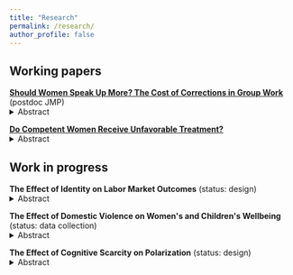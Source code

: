 ```yaml
---
title: "Research"
permalink: /research/
author_profile: false
---
```


## Working papers

<ul style="list-style-type:none; padding-left:0">
  <li>
    <strong><a href="/files/Correction.pdf" target="_blank">Should Women Speak Up More? The Cost of Corrections in Group Work</a></strong> (postdoc JMP)
    <details> 
      <summary>Abstract</summary>
      Women speak up less often than equally knowledgeable men in a group, which reduces women's visibility in a group and group efficiency. However, speaking up corrects others who have a different opinion, and women's corrections may receive backlash. Should women speak up more often to close the labor market gender gap? This paper studies women's cost of correcting male group members and its consequence to group efficiency in a setting where the quality of corrections is only partially observable, as in most group work. I design a quasi-laboratory experiment where participants first perform a joint task seven times, each time with a different participant. After performing a joint task, they state whether they would like to be paired again with each of them. Then, they play a final, payoff-relevant, round of the task with one of the participants they have previously selected. After controlling for paired participants' contribution to the joint task and showing that statistical discrimination against women is unlikely to be present, I find that participants are significantly less likely to select a paired participant who has corrected their action, regardless of the paired participant's gender. Moreover, male participants react more negatively to a correction that fixes their mistake due to their overconfidence. These findings suggest that corrections do not necessarily increase group efficiency due to behavioral bias, it may not be necessarily optimal for women to speak up more, and that men may be speaking up too much.
    </details>
  </li>
 </ul>
 
 <ul style="list-style-type:none; padding-left:0">
  <li>
    <strong><a href="/files/CareerProgression.pdf" target="_blank">Do Competent Women Receive Unfavorable Treatment?</a></strong>
    <details>
      <summary>Abstract</summary>
      Do competent women receive unfavorable treatment than equally competent men? While literature finds that competent women are perceived as less likable, its direct effect on women's career is not well investigated. I study this question in a laboratory experiment where unfavorable treatment has material consequences. I find that neither men nor women treat competent women less favorably; if anything, both men and women treat competent women slightly more favorably than equally competent men. The findings provide a piece of evidence that competent women may not necessarily receive unfavorable treatment, which may shed new light on hiring and promotion practices in labor markets.
    </details>
  </li>
</ul>


## Work in progress

<ul style="list-style-type:none; padding-left:0">
  <li>
    <strong>The Effect of Identity on Labor Market Outcomes</strong> (status: design)
    <details> 
      <summary>Abstract</summary>
     Many immigrants from developing countries stay in low-income. Their origin country's status in the world is weak and they are typically non-white, and thus they must have a negative identity about their cultural and ethnic background. It would help them a lot if we can improve their lives with a simple low cost intervention. This project examines the causal effect of affirming immigrants' cultural and ethnic identity on labor market outcomes using a role model intervention. Partnering with an NGO supporting immigrants' assimilation, I conduct a series of job seminars for newly-arrived immigrants with two treatment arms: the seminar guest is an immigrant with the same cultural and ethnic origin (T1) and the seminar guest is an immigrant with different cultural and ethnic origin (T2). T1 has both the information and affirmation effect while T2 only has the information effect, and thus I can isolate the affirmation effect by comparing T1 and T2. I use the types of jobs they have applied for and accepted as measures of labor market outcomes. I also confirm that the mechanism is identity affirmation by eliciting their bias against their own cultural and ethnic background using Implicit Association Test.
    </details>
  </li>
 </ul>

<ul style="list-style-type:none; padding-left:0">
  <li>
    <strong>The Effect of Domestic Violence on Women's and Children's Wellbeing</strong> (status: data collection)
    <details> 
      <summary>Abstract</summary>
     In this study, I use unique Russian panel data to examine the effect of domestic violence tolerance on various dimensions of women's and children's wellbeing. I exploit the passage of domestic violence legalization law and variation in the existing cultural norms across Russia and use difference-in-differences as an identification strategy.
    </details>
  </li>
</ul>

<ul style="list-style-type:none; padding-left:0">
  <li>
    <strong>The Effect of Cognitive Scarcity on Polarization</strong> (status: design)
    <details> 
      <summary>Abstract</summary>
     In this study, I test a hypothesis that people's cognitive scarcity is one reason for the recent rise in supports for anti-immigrant policies using a controlled laboratory experiment and text analysis.
    </details>
  </li>
 </ul>
 
